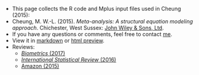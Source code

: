 * This page collects the R code and Mplus input files used in Cheung (2015):
* Cheung, M. W.-L. (2015). *Meta-analysis: A structural equation modeling approach*. Chichester, West Sussex: [John Wiley & Sons, Ltd](http://www.wiley.com/WileyCDA/WileyTitle/productCd-1119993431.html).
* If you have any questions or comments, feel free to contact [me](http://courses.nus.edu.sg/course/psycwlm/Internet/).
* View it in [markdown](https://github.com/mikewlcheung/metaSEM-book/blob/master/metaSEMbook.md) or [html preview](https://htmlpreview.github.io/?https://github.com/mikewlcheung/metaSEM-book/blob/master/metaSEMbook.html).
* Reviews:
    + [*Biometrics* (2017)](metaSEM-book/blob/master/reviews/Biometrics.pdf)
    + [*International Statistical Review* (2016)](metaSEM-book/blob/master/reviews/insr12174.pdf)
    * [Amazon (2015)](https://www.amazon.com/gp/customer-reviews/RJL7ZBCN4QLQO/ref=cm_cr_dp_d_rvw_ttl?ie=UTF8&ASIN=1119993431)

